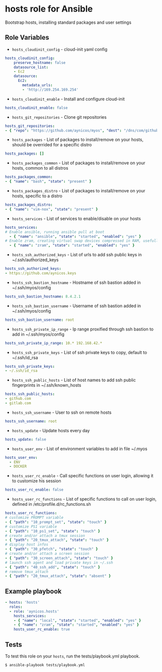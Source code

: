 # hosts role for Ansible

Bootstrap hosts, installing standard packages and user settings

## Role Variables

* `hosts_cloudinit_config` - cloud-init yaml config

``` yaml
hosts_cloudinit_config:
    preserve_hostname: false
    datasource_list:
    - Ec2
    datasource:
      Ec2:
        metadata_urls:
        - 'http://169.254.169.254'
```

* `hosts_cloudinit_enable` - Install and configure cloud-init

``` yaml
hosts_cloudinit_enable: false
```

* `hosts_git_repositories` - Clone git repositories

``` yaml
hosts_git_repositories:
- { "repo": "https://github.com/aynicos/myos", "dest": "/dns/com/github/aynicos/myos", "key_file": "~/.ssh/id_rsa", "version": "master" }
```

* `hosts_packages` - List of packages to install/remove on your hosts, should be overrided for a specific distro

``` yaml
hosts_packages: []
```

* `hosts_packages_common` - List of packages to install/remove on your hosts, common to all distros

``` yaml
hosts_packages_common:
- { "name": "bash", "state": "present" }
```

* `hosts_packages_distro` - List of packages to install/remove on your hosts, specific to a distro

``` yaml
hosts_packages_distro:
- { "name": "vim-nox", "state": "present" }
```

* `hosts_services` - List of services to enable/disable on your hosts

``` yaml
hosts_services:
# Enable ansible, running ansible pull at boot
  - { "name": "ansible", "state": "started", "enabled": "yes" }
# Enable zram, creating virtual swap devices compressed in RAM, usefull on hosts without physical swap to increase performances
  - { "name": "zram", "state": "started", "enabled": "yes" }
```

* `hosts_ssh_authorized_keys` - List of urls to add ssh public keys in ~/.ssh/authorized_keys

``` yaml
hosts_ssh_authorized_keys:
- https://github.com/aynicos.keys
```

* `hosts_ssh_bastion_hostname` - Hostname of ssh bastion added in ~/.ssh/myos/config

``` yaml
hosts_ssh_bastion_hostname: 8.4.2.1
```

* `hosts_ssh_bastion_username` - Username of ssh bastion added in ~/.ssh/myos/config

``` yaml
hosts_ssh_bastion_username: root
```

* `hosts_ssh_private_ip_range` - Ip range proxified through ssh bastion to add in ~/.ssh/myos/config

``` yaml
hosts_ssh_private_ip_range: 10.* 192.168.42.*
```

* `hosts_ssh_private_keys` - List of ssh private keys to copy, default to ~/.ssh/id_rsa

``` yaml
hosts_ssh_private_keys:
- ~/.ssh/id_rsa
```

* `hosts_ssh_public_hosts` - List of host names to add ssh public fingerprints in ~/.ssh/known_hosts

``` yaml
hosts_ssh_public_hosts:
- github.com
- gitlab.com
```

* `hosts_ssh_username` - User to ssh on remote hosts

``` yaml
hosts_ssh_username: root
```

* `hosts_update` - Update hosts every day

``` yaml
hosts_update: false
```

* `hosts_user_env` - List of environment variables to add in file ~/.myos

``` yaml
hosts_user_env:
  - ENV
  - DOCKER
```

* `hosts_user_rc_enable` - Call specific functions on user login, allowing it to customize his session

``` yaml
hosts_user_rc_enable: false
```

* `hosts_user_rc_functions` - List of specific functions to call on user login, defined in /etc/profile.d/rc_functions.sh

``` yaml
hosts_user_rc_functions:
# customize PROMPT variable
- { "path": "10_prompt_set", "state": "touch" }
# customize PS1 variable
- { "path": "10_ps1_set", "state": "touch" }
# create and/or attach a tmux session
- { "path": "20_tmux_attach", "state": "touch" }
# display host infos
- { "path": "30_pfetch", "state": "touch" }
# create and/or attach a screen session
- { "path": "30_screen_attach", "state": "touch" }
# launch ssh agent and load private keys in ~/.ssh
- { "path": "40_ssh_add", "state": "touch" }
# remove tmux_attach
- { "path": "20_tmux_attach", "state": "absent" }
```

## Example playbook

``` yaml
- hosts: 'hosts'
  roles:
  - role: 'aynicos.hosts'
    hosts_services:
    - { "name": "local", "state": "started", "enabled": "yes" }
    - { "name": "zram", "state": "started", "enabled": "yes" }
    hosts_user_rc_enable: true
```

## Tests

To test this role on your `hosts`, run the tests/playbook.yml playbook.

``` bash
$ ansible-playbook tests/playbook.yml
```
